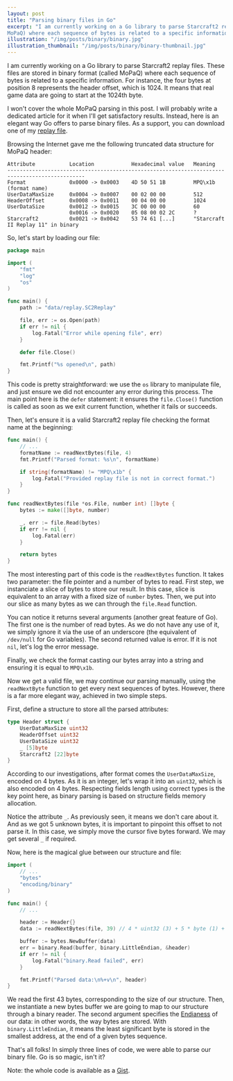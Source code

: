 ```yaml
---
layout: post
title: "Parsing binary files in Go"
excerpt: "I am currently working on a Go library to parse Starcraft2 replay files. These files are stored in binary format (called
MoPaQ) where each sequence of bytes is related to a specific information. Let's see how to decrypt binary files using Go."
illustration: "/img/posts/binary/binary.jpg"
illustration_thumbnail: "/img/posts/binary/binary-thumbnail.jpg"
---
```


I am currently working on a Go library to parse Starcraft2 replay files. These files are stored in binary format (called
MoPaQ) where each sequence of bytes is related to a specific information. For instance, the four bytes at position 8
represents the header offset, which is 1024. It means that real game data are going to start at the 1024th byte.

I won't cover the whole MoPaQ parsing in this post. I will probably write a dedicated article for it when I'll get
satisfactory results. Instead, here is an elegant way Go offers to parse binary files. As a support, you can download
one of my [replay file](/assets/2014/09/catallena.SC2Replay).

Browsing the Internet gave me the following truncated data structure for MoPaQ header:

```
Attribute			Location			Hexadecimal value	Meaning
-----------------------------------------------------------------------------------------------
Format				0x0000 -> 0x0003	4D 50 51 1B			MPQ\x1b (format name)
UserDataMaxSize		0x0004 -> 0x0007	00 02 00 00			512
HeaderOffset		0x0008 -> 0x0011	00 04 00 00			1024
UserDataSize		0x0012 -> 0x0015	3C 00 00 00			60
					0x0016 -> 0x0020	05 08 00 02 2C		?
Starcraft2			0x0021 -> 0x0042	53 74 61 [...]		"Starcraft II Replay 11" in binary
```
So, let's start by loading our file:

``` go
package main

import (
	"fmt"
	"log"
	"os"
)

func main() {
	path := "data/replay.SC2Replay"

	file, err := os.Open(path)
	if err != nil {
		log.Fatal("Error while opening file", err)
	}

	defer file.Close()

	fmt.Printf("%s opened\n", path)
}
```

This code is pretty straightforward: we use the `os` library to manipulate file, and just ensure we did not encounter
any error during this process. The main point here is the `defer` statement: it ensures the `file.Close()` function is
called as soon as we exit current function, whether it fails or succeeds.

Then, let's ensure it is a valid Starcraft2 replay file checking the format name at the beginning:

``` go
func main() {
    // ...
    formatName := readNextBytes(file, 4)
    fmt.Printf("Parsed format: %s\n", formatName)

    if string(formatName) != "MPQ\x1b" {
    	log.Fatal("Provided replay file is not in correct format.")
    }
}

func readNextBytes(file *os.File, number int) []byte {
	bytes := make([]byte, number)

	_, err := file.Read(bytes)
	if err != nil {
		log.Fatal(err)
	}

	return bytes
}
```

The most interesting part of this code is the `readNextBytes` function. It takes two parameter: the file pointer and a
number of bytes to read. First step, we instanciate a slice of bytes to store our result. In this case, slice is equivalent
to an array with a fixed size of `number` bytes. Then, we put into our slice as many bytes as we can through the `file.Read`
function.

You can notice it returns several arguments (another great feature of Go). The first one is the number of read bytes. As
we do not have any use of it, we simply ignore it via the use of an underscore (the equivalent of `/dev/null` for Go
variables). The second returned value is error. If it is not `nil`, let's log the error message.

Finally, we check the format casting our bytes array into a string and ensuring it is equal to `MPQ\x1b`.

Now we get a valid file, we may continue our parsing manually, using the `readNextByte` function to get every next
sequences of bytes. However, there is a far more elegant way, achieved in two simple steps.

First, define a structure to store all the parsed attributes:

``` go
type Header struct {
	UserDataMaxSize uint32
	HeaderOffset uint32
	UserDataSize uint32
	_ [5]byte
	Starcraft2 [22]byte
}
```
According to our investigations, after format comes the `UserDataMaxSize`, encoded on 4 bytes. As it is an integer,
let's wrap it into an `uint32`, which is also encoded on 4 bytes. Respecting fields length using correct types is the key point
here, as binary parsing is based on structure fields memory allocation.

Notice the attribute `_`. As previously seen, it means we don't care about it. And as we got 5 unknown bytes, it is important
to pinpoint this offset to not parse it. In this case, we simply move the cursor five bytes forward. We may get several
`_` if required.

Now, here is the magical glue between our structure and file:

``` go
import (
    // ...
    "bytes"
    "encoding/binary"
)

func main() {
    // ...

	header := Header{}
	data := readNextBytes(file, 39) // 4 * uint32 (3) + 5 * byte (1) + 22 * byte (1) = 43

	buffer := bytes.NewBuffer(data)
	err = binary.Read(buffer, binary.LittleEndian, &header)
	if err != nil {
		log.Fatal("binary.Read failed", err)
	}

	fmt.Printf("Parsed data:\n%+v\n", header)
}
```

We read the first 43 bytes, corresponding to the size of our structure. Then, we instantiate a new bytes buffer we are
going to map to our structure through a binary reader. The second argument specifies the [Endianess](http://en.wikipedia.org/wiki/Endianness)
of our data: in other words, the way bytes are stored. With `binary.LittleEndian`, it means the least significant byte is
stored in the smallest address, at the end of a given bytes sequence.

That's all folks! In simply three lines of code, we were able to parse our binary file. Go is so magic, isn't it?

Note: the whole code is available as a [Gist](https://gist.github.com/jpetitcolas/28893445d8062d7081d5).
